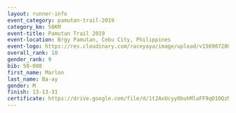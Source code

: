 ```yaml
---
layout: runner-info 
event_category: pamutan-trail-2019 
category_km: 50KM 
event-title: Pamutan Trail 2019 
event-location: Brgy Pamutan, Cebu City, Philippines 
event-logo: https://res.cloudinary.com/raceyaya/image/upload/v1569072806/logo/pamutan-trail_d8abrj.jpg 
overall_rank: 10
gender_rank: 9
bib: 50-008
first_name: Marlon
last_name: Ba-ay
gender: M
finish: 13-13-31
certificate: https://drive.google.com/file/d/1t2AxUcyy0buhMlaFF9qO1OQzNz7LMFHv/view?usp=sharing
---
```


